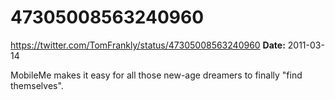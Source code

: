# 47305008563240960
https://twitter.com/TomFrankly/status/47305008563240960
**Date:** 2011-03-14

MobileMe makes it easy for all those new-age dreamers to finally "find themselves".
